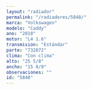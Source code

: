 ```yaml
---
layout: "radiador"
permalink: "/radiadores/5848/"
marca: "Volkswagen"
modelo: "Caddy"
ano: "2018"
motor: "L4 1.6"
transmision: "Estándar"
parte: "732872"
clima: "Con clima"
alto: "25 5/8"
ancho: "15 8/9"
observaciones: ""
id: "5848"
---
```



